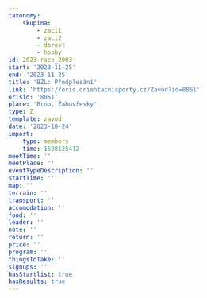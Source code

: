 ```yaml
---
taxonomy:
    skupina:
        - zaci1
        - zaci2
        - dorost
        - hobby
id: 2023-race_2003
start: '2023-11-25'
end: '2023-11-25'
title: 'BZL: Předplesání'
link: 'https://oris.orientacnisporty.cz/Zavod?id=8051'
orisid: '8051'
place: 'Brno, Žabovřesky'
type: Z
template: zavod
date: '2023-10-24'
import:
    type: members
    time: 1698125412
meetTime: ''
meetPlace: ''
eventTypeDescription: ''
startTime: ''
map: ''
terrain: ''
transport: ''
accomodation: ''
food: ''
leader: ''
note: ''
return: ''
price: ''
program: ''
thingsToTake: ''
signups: ''
hasStartlist: true
hasResults: true
---
```


